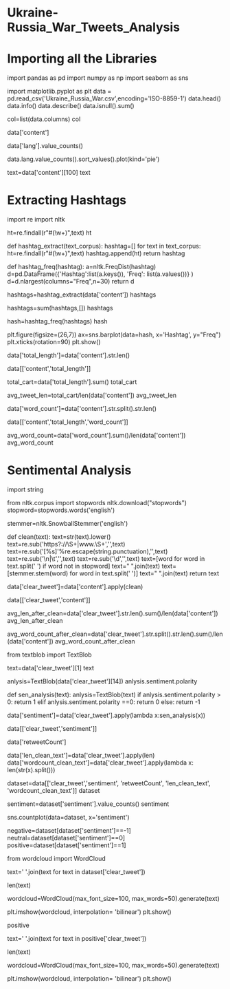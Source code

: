 # Ukraine-Russia_War_Tweets_Analysis

# Importing all the Libraries
import pandas as pd
import numpy as np
import seaborn as sns

import matplotlib.pyplot as plt
data = pd.read_csv('Ukraine_Russia_War.csv',encoding='ISO-8859-1')
data.head()
data.info()
data.describe()
data.isnull().sum()

col=list(data.columns)
col

data['content']

data['lang'].value_counts()

data.lang.value_counts().sort_values().plot(kind='pie')

text=data['content'][100]
text

# Extracting Hashtags
import re
import nltk

ht=re.findall(r"#(\w+)",text)
ht

def hashtag_extract(text_corpus):
  hashtag=[]
  for text in text_corpus:
    ht=re.findall(r"#(\w+)",text)
    hashtag.append(ht)
  return hashtag

def hashtag_freq(hashtag):
  a=nltk.FreqDist(hashtag)
  d=pd.DataFrame({'Hashtag':list(a.keys()),
                 'Freq': list(a.values())}
                 )
  d=d.nlargest(columns="Freq",n=30)
  return d

hashtags=hashtag_extract(data['content'])
hashtags

hashtags=sum(hashtags,[])
hashtags

hash=hashtag_freq(hashtags)
hash

plt.figure(figsize=(26,7))
ax=sns.barplot(data=hash, x='Hashtag', y="Freq")
plt.xticks(rotation=90)
plt.show()

data['total_length']=data['content'].str.len()

data[['content','total_length']]

total_cart=data['total_length'].sum()
total_cart

avg_tweet_len=total_cart/len(data['content'])
avg_tweet_len

data['word_count']=data['content'].str.split().str.len()

data[['content','total_length','word_count']]

avg_word_count=data['word_count'].sum()/len(data['content'])
avg_word_count

# Sentimental Analysis
import string

from nltk.corpus import stopwords
nltk.download("stopwords")
stopword=stopwords.words('english')

stemmer=nltk.SnowballStemmer('english')

def clean(text):
  text=str(text).lower()
  text=re.sub('https?://\S+|www\.\S+','',text)
  text=re.sub('[%s]'%re.escape(string.punctuation),'',text)
  text=re.sub('\n|\t','',text)
  text=re.sub('\d','',text)
  text=[word for word in text.split(' ') if word not in stopword]
  text=" ".join(text)
  text=[stemmer.stem(word) for word in text.split(' ')]
  text=" ".join(text)
  return text

data['clear_tweet']=data['content'].apply(clean)

data[['clear_tweet','content']]

avg_len_after_clean=data['clear_tweet'].str.len().sum()/len(data['content'])
avg_len_after_clean

avg_word_count_after_clean=data['clear_tweet'].str.split().str.len().sum()/len(data['content'])
avg_word_count_after_clean

from textblob import TextBlob

text=data['clear_tweet'][1]
text

anlysis=TextBlob(data['clear_tweet'][14])
anlysis.sentiment.polarity

def sen_analysis(text):
  anlysis=TextBlob(text)
  if anlysis.sentiment.polarity > 0:
    return 1
  elif anlysis.sentiment.polarity ==0:
    return 0
  else:
    return -1

data['sentiment']=data['clear_tweet'].apply(lambda x:sen_analysis(x))

data[['clear_tweet','sentiment']]

data['retweetCount']

data['len_clean_text']=data['clear_tweet'].apply(len)
data['wordcount_clean_text']=data['clear_tweet'].apply(lambda x: len(str(x).split()))

dataset=data[['clear_tweet','sentiment', 'retweetCount', 'len_clean_text', 'wordcount_clean_text']]
dataset

sentiment=dataset['sentiment'].value_counts()
sentiment

sns.countplot(data=dataset, x='sentiment')

negative=dataset[dataset['sentiment']==-1]
neutral=dataset[dataset['sentiment']==0]
positive=dataset[dataset['sentiment']==1]

from wordcloud import WordCloud

text=' '.join(text for text in dataset['clear_tweet'])

len(text)

wordcloud=WordCloud(max_font_size=100,
                    max_words=50).generate(text)

plt.imshow(wordcloud, interpolation= 'bilinear')
plt.show()

positive

text=' '.join(text for text in positive['clear_tweet'])

len(text)

wordcloud=WordCloud(max_font_size=100,
                    max_words=50).generate(text)

plt.imshow(wordcloud, interpolation= 'bilinear')
plt.show()
